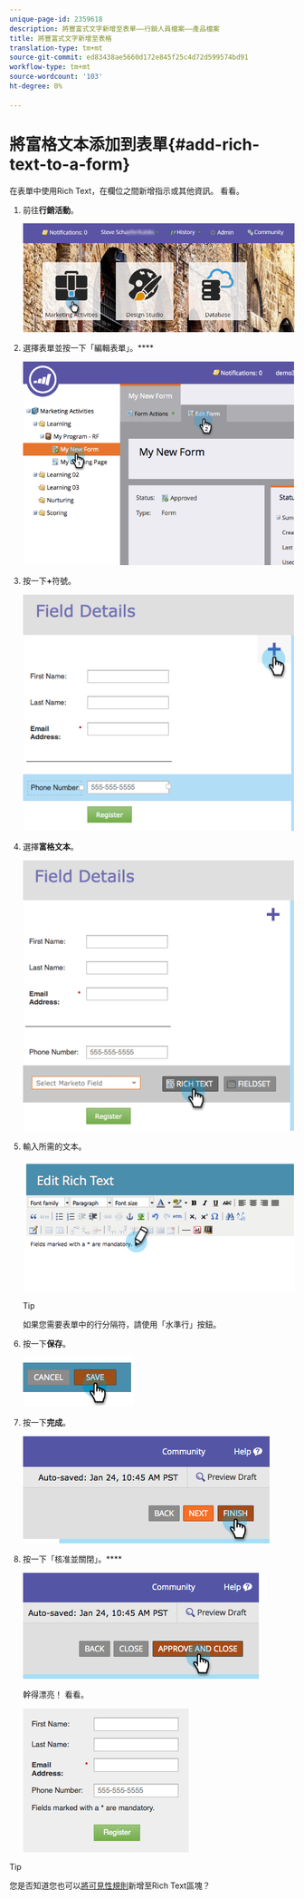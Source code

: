 ```yaml
---
unique-page-id: 2359618
description: 將豐富式文字新增至表單——行銷人員檔案——產品檔案
title: 將豐富式文字新增至表格
translation-type: tm+mt
source-git-commit: ed83438ae5660d172e845f25c4d72d599574bd91
workflow-type: tm+mt
source-wordcount: '103'
ht-degree: 0%

---
```



# 將富格文本添加到表單{#add-rich-text-to-a-form}

在表單中使用Rich Text，在欄位之間新增指示或其他資訊。 看看。

1. 前往&#x200B;**行銷活動**。

   ![](assets/login-marketing-activities-2.png)

1. 選擇表單並按一下「編輯表單」。****

   ![](assets/image2014-9-15-16-3a46-3a7.png)

1. 按一下&#x200B;**+**&#x200B;符號。

   ![](assets/image2014-9-15-16-3a46-3a43.png)

1. 選擇&#x200B;**富格文本**。

   ![](assets/image2014-9-15-16-3a47-3a9.png)

1. 輸入所需的文本。

   ![](assets/image2014-9-15-16-3a47-3a20.png)

   >[!TIP]
   >
   >如果您需要表單中的行分隔符，請使用「水準行」按鈕。

1. 按一下&#x200B;**保存**。

   ![](assets/image2014-9-15-16-3a48-3a18.png)

1. 按一下&#x200B;**完成**。

   ![](assets/image2014-9-15-16-3a48-3a36.png)

1. 按一下「核准並關閉」。****

   ![](assets/image2014-9-15-16-3a48-3a51.png)

   幹得漂亮！ 看看。

   ![](assets/image2014-9-15-16-3a48-3a58.png)

>[!TIP]
>
>您是否知道您也可以[將可見性規則](/help/marketo/product-docs/demand-generation/forms/form-fields/dynamically-toggle-visibility-of-a-form-field.md)新增至Rich Text區塊？
